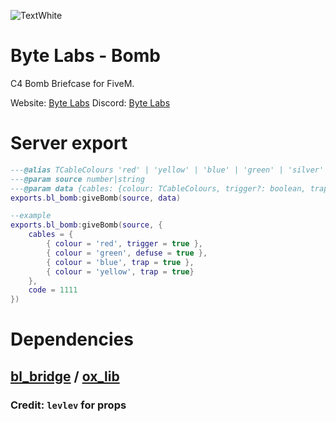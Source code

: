 ![TextWhite](https://github.com/user-attachments/assets/01003519-10b1-448b-8d8c-1d3f5b14688b)
# Byte Labs - Bomb
C4 Bomb Briefcase for FiveM.

Website: [Byte Labs](https://byte-labs.net)
Discord: [Byte Labs](https://discord.gg/fqsqSjZfxE)


# Server export
```lua
---@alias TCableColours 'red' | 'yellow' | 'blue' | 'green' | 'silver' | 'brown'
---@param source number|string
---@param data {cables: {colour: TCableColours, trigger?: boolean, trap?: boolean, defuse?: boolean}, code: string}
exports.bl_bomb:giveBomb(source, data)

--example
exports.bl_bomb:giveBomb(source, {
    cables = {
        { colour = 'red', trigger = true },
        { colour = 'green', defuse = true },
        { colour = 'blue', trap = true },
        { colour = 'yellow', trap = true}
    },
    code = 1111
})
```

# Dependencies
## [bl_bridge](https://github.com/Byte-Labs-Studio/bl_bridge) / [ox_lib](https://github.com/overextended/ox_lib)

### Credit: `levlev` for props
